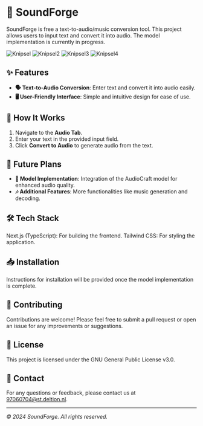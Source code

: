 # 🎵 SoundForge

SoundForge is free a text-to-audio/music conversion tool. This project allows users to input text and convert it into audio. The model implementation is currently in progress.

![Knipsel](https://github.com/user-attachments/assets/c26666d4-2797-44b3-9d88-fb0a50131f6c)
![Knipsel2](https://github.com/user-attachments/assets/7443afca-68b4-4ad2-984e-e217d4b3a1ec)
![Knipsel3](https://github.com/user-attachments/assets/a3ce575f-96a6-436c-908a-29877e5c59ff)
![Knipsel4](https://github.com/user-attachments/assets/4441aedb-784d-4de8-b496-4e1c1d91c826)

## ✨ Features

- **🗣️ Text-to-Audio Conversion**: Enter text and convert it into audio easily.
- **🖥️ User-Friendly Interface**: Simple and intuitive design for ease of use.

## 🔧 How It Works

1. Navigate to the **Audio Tab**.
2. Enter your text in the provided input field.
3. Click **Convert to Audio** to generate audio from the text.

## 🚀 Future Plans

- **🔄 Model Implementation**: Integration of the AudioCraft model for enhanced audio quality.
- **🎶 Additional Features**: More functionalities like music generation and decoding.

## 🛠️ Tech Stack
Next.js (TypeScript): For building the frontend.
Tailwind CSS: For styling the application.

## 📥 Installation

Instructions for installation will be provided once the model implementation is complete.

## 🤝 Contributing

Contributions are welcome! Please feel free to submit a pull request or open an issue for any improvements or suggestions.

## 📜 License

This project is licensed under the GNU General Public License v3.0.

## 📧 Contact

For any questions or feedback, please contact us at [97060704@st.deltion.nl](mailto:97060704@st.deltion.nl).

---

*© 2024 SoundForge. All rights reserved.*
